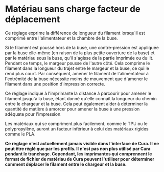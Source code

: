 Matériau sans charge facteur de déplacement
====
Ce réglage exprime la différence de longueur du filament lorsqu'il est comprimé entre l'alimentateur et la chambre de la buse.

Si le filament est poussé hors de la buse, une contre-pression est appliquée par la buse elle-même (en raison de la plus petite ouverture de la buse) et par le matériau sous la buse, qu'il s'agisse de la partie imprimée ou du lit. Pendant ce temps, le margeur pousse de l'autre côté. Cela comprime le filament dans la longueur du trajet entre le margeur et la buse, ce qui le rend plus court. Par conséquent, amener le filament de l'alimentateur à l'extrémité de la buse nécessite moins de mouvement que d'amener le filament dans une position d'impression correcte.

Ce réglage indique à l'imprimante la distance à parcourir pour amener le filament jusqu'à la buse, étant donné qu'elle connaît la longueur du chemin entre le chargeur et la buse. Cela peut également aider à déterminer la quantité de matière à amorcer pour amener la buse à une pression adéquate pour l'impression.

Les matériaux qui se compriment plus facilement, comme le TPU ou le polypropylène, auront un facteur inférieur à celui des matériaux rigides comme le PLA.

**Ce réglage n'est actuellement jamais visible dans l'interface de Cura. Il ne peut être réglé que par les profils. Il n'est pas non plus utilisé par Cura pendant le tranchage. Cependant, les imprimantes qui comprennent le format de fichier de matériau de Cura peuvent l'utiliser pour déterminer comment déplacer le filament entre le chargeur et la buse.**

